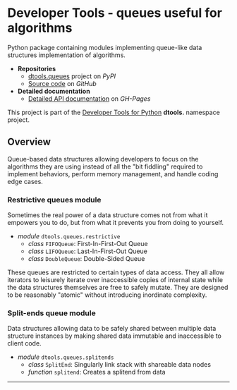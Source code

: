 # Developer Tools - queues useful for algorithms

Python package containing modules implementing queue-like data
structures
implementation of algorithms.

- **Repositories**
  - [dtools.queues][1] project on *PyPI*
  - [Source code][2] on *GitHub*
- **Detailed documentation**
  - [Detailed API documentation][3] on *GH-Pages*

This project is part of the
[Developer Tools for Python][4] **dtools.** namespace project.

## Overview

Queue-based data structures allowing developers to focus on the
algorithms they are using instead of all the "bit fiddling" required to
implement behaviors, perform memory management, and handle coding edge
cases.

### Restrictive queues module

Sometimes the real power of a data structure comes not from what it
empowers you to do, but from what it prevents you from doing to
yourself.

- *module* `dtools.queues.restrictive`
  - *class* `FIFOQueue`: First-In-First-Out Queue
  - *class* `LIFOQueue`: Last-In-First-Out Queue
  - *class* `DoubleQueue`: Double-Sided Queue

These queues are restricted to certain types of data access. They all 
allow iterators to leisurely iterate over inaccessible copies
of internal state while the data structures themselves are free to
safely mutate. They are designed to be reasonably "atomic" without
introducing inordinate complexity.

### Split-ends queue module

Data structures allowing data to be safely shared between multiple data
structure instances by making shared data immutable and inaccessible to
client code.

- *module* `dtools.queues.splitends`
  - *class* `SplitEnd`: Singularly link stack with shareable data nodes
  - *function* `splitend`: Creates a splitend from data

______________________________________________________________________

[1]: https://pypi.org/project/dtools.queues/
[2]: https://github.com/grscheller/dtools-queues/
[3]: https://grscheller.github.io/dtools-docs/queues/
[4]: https://github.com/grscheller/dtools-docs
